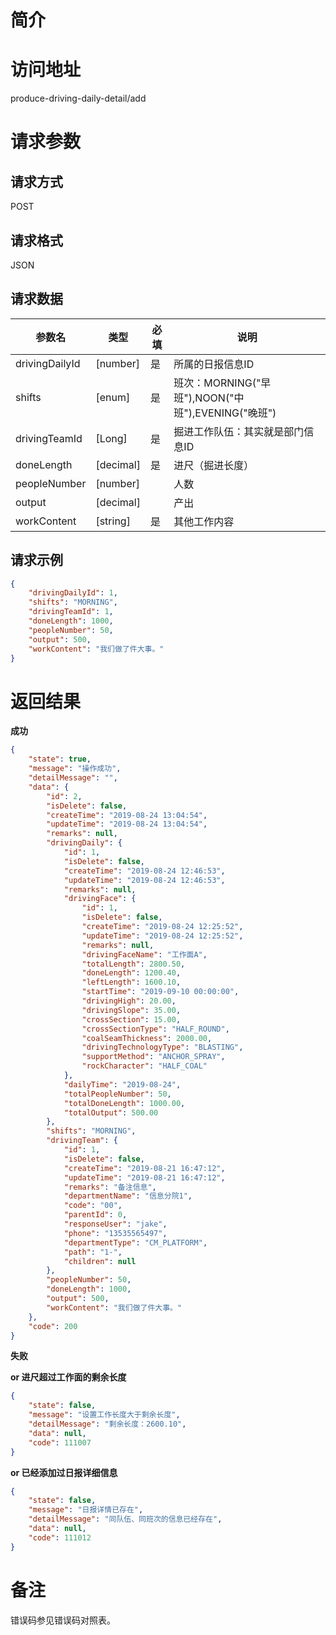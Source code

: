 # 简介

# 访问地址
produce-driving-daily-detail/add

# 请求参数

## 请求方式
POST

## 请求格式
JSON

## 请求数据
|参数名|类型|必填|说明|
|-|-|-|-|
|drivingDailyId|[number]|是|所属的日报信息ID|
|shifts|[enum]|是|班次：MORNING("早班"),NOON("中班"),EVENING("晚班")|
|drivingTeamId|[Long]|是|掘进工作队伍：其实就是部门信息ID|
|doneLength|[decimal]|是|进尺（掘进长度）|
|peopleNumber|[number]||人数|
|output|[decimal]||产出|
|workContent|[string]|是|其他工作内容|

## 请求示例
```json
{
    "drivingDailyId": 1,
    "shifts": "MORNING",
    "drivingTeamId": 1,
    "doneLength": 1000,
    "peopleNumber": 50,
    "output": 500,
    "workContent": "我们做了件大事。"
}
```

# 返回结果
**成功**
```json
{
    "state": true,
    "message": "操作成功",
    "detailMessage": "",
    "data": {
        "id": 2,
        "isDelete": false,
        "createTime": "2019-08-24 13:04:54",
        "updateTime": "2019-08-24 13:04:54",
        "remarks": null,
        "drivingDaily": {
            "id": 1,
            "isDelete": false,
            "createTime": "2019-08-24 12:46:53",
            "updateTime": "2019-08-24 12:46:53",
            "remarks": null,
            "drivingFace": {
                "id": 1,
                "isDelete": false,
                "createTime": "2019-08-24 12:25:52",
                "updateTime": "2019-08-24 12:25:52",
                "remarks": null,
                "drivingFaceName": "工作面A",
                "totalLength": 2800.50,
                "doneLength": 1200.40,
                "leftLength": 1600.10,
                "startTime": "2019-09-10 00:00:00",
                "drivingHigh": 20.00,
                "drivingSlope": 35.00,
                "crossSection": 15.00,
                "crossSectionType": "HALF_ROUND",
                "coalSeamThickness": 2000.00,
                "drivingTechnologyType": "BLASTING",
                "supportMethod": "ANCHOR_SPRAY",
                "rockCharacter": "HALF_COAL"
            },
            "dailyTime": "2019-08-24",
            "totalPeopleNumber": 50,
            "totalDoneLength": 1000.00,
            "totalOutput": 500.00
        },
        "shifts": "MORNING",
        "drivingTeam": {
            "id": 1,
            "isDelete": false,
            "createTime": "2019-08-21 16:47:12",
            "updateTime": "2019-08-21 16:47:12",
            "remarks": "备注信息",
            "departmentName": "信息分院1",
            "code": "00",
            "parentId": 0,
            "responseUser": "jake",
            "phone": "13535565497",
            "departmentType": "CM_PLATFORM",
            "path": "1-",
            "children": null
        },
        "peopleNumber": 50,
        "doneLength": 1000,
        "output": 500,
        "workContent": "我们做了件大事。"
    },
    "code": 200
}
```

**失败**

**or 进尺超过工作面的剩余长度**
```json
{
    "state": false,
    "message": "设置工作长度大于剩余长度",
    "detailMessage": "剩余长度：2600.10",
    "data": null,
    "code": 111007
}
```

**or 已经添加过日报详细信息**
```json
{
    "state": false,
    "message": "日报详情已存在",
    "detailMessage": "同队伍、同班次的信息已经存在",
    "data": null,
    "code": 111012
}
```



# 备注
错误码参见错误码对照表。